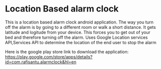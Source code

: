 # Location Based alarm clock

This is a location based alarm clock android application. 
The way you turn off the alarm is by going to a different room or walk a short distance. 
It gets latitude and logitude from your device.
This forces you to get out of your bed and therefore turning off the alarm.
Uses Google Location services API,Services API to determine the location of the end user to stop the alarm


Here is the google play store link to download the application:
https://play.google.com/store/apps/details?id=com.rafisantu.alarmclock&hl=en




